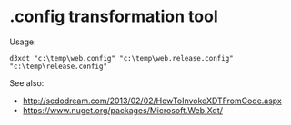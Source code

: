 # .config transformation tool

Usage:

	d3xdt "c:\temp\web.config" "c:\temp\web.release.config" "c:\temp\release.config"

See also:

- http://sedodream.com/2013/02/02/HowToInvokeXDTFromCode.aspx
- https://www.nuget.org/packages/Microsoft.Web.Xdt/


